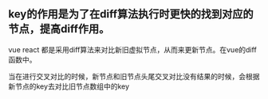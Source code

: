 ## key的作用是为了在diff算法执行时更快的找到对应的节点，提高diff作用。
vue react 都是采用diff算法来对比新旧虚拟节点，从而来更新节点。在vue的diff函数中。

当在进行交叉对比的时候，新节点和旧节点头尾交叉对比没有结果的时候，会根据新节点的key去对比旧节点数组中的key